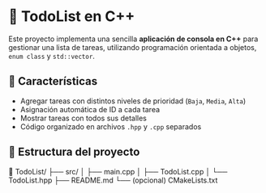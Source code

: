# 📝 TodoList en C++

Este proyecto implementa una sencilla **aplicación de consola en C++** para gestionar una lista de tareas, utilizando programación orientada a objetos, `enum class` y `std::vector`.

## 🚀 Características

- Agregar tareas con distintos niveles de prioridad (`Baja`, `Media`, `Alta`)
- Asignación automática de ID a cada tarea
- Mostrar tareas con todos sus detalles
- Código organizado en archivos `.hpp` y `.cpp` separados

## 🧱 Estructura del proyecto

📁 TodoList/
├── src/
│ ├── main.cpp
│ ├── TodoList.cpp
│ └── TodoList.hpp
├── README.md
└── (opcional) CMakeLists.txt